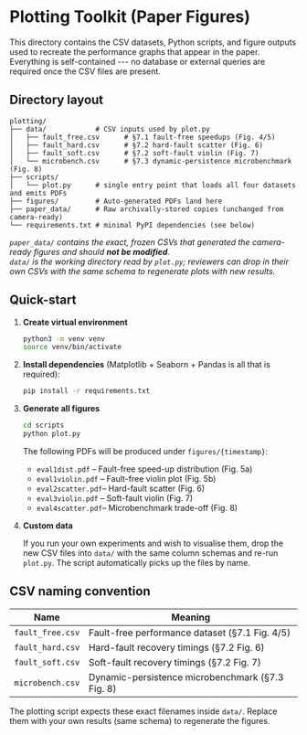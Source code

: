 # Plotting Toolkit (Paper Figures)

This directory contains the CSV datasets, Python scripts, and figure outputs used to recreate the performance graphs that appear in the paper. Everything is self-contained --- no database or external queries are required once the CSV files are present.

## Directory layout

```
plotting/
├── data/            # CSV inputs used by plot.py
│   ├── fault_free.csv      # §7.1 fault-free speedups (Fig. 4/5)
│   ├── fault_hard.csv      # §7.2 hard-fault scatter (Fig. 6)
│   ├── fault_soft.csv      # §7.2 soft-fault violin (Fig. 7)
│   └── microbench.csv      # §7.3 dynamic-persistence microbenchmark (Fig. 8)
├── scripts/
│   └── plot.py      # single entry point that loads all four datasets and emits PDFs
├── figures/         # Auto-generated PDFs land here
├── paper_data/      # Raw archivally-stored copies (unchanged from camera-ready)
└── requirements.txt # minimal PyPI dependencies (see below)
```

*`paper_data/` contains the exact, frozen CSVs that generated the camera-ready figures and should **not be modified**.*  
*`data/` is the working directory read by `plot.py`; reviewers can drop in their own CSVs with the same schema to regenerate plots with new results.*

## Quick-start

1. **Create virtual environment**
   ```bash
   python3 -m venv venv
   source venv/bin/activate
   ```

2. **Install dependencies** (Matplotlib + Seaborn + Pandas is all that is required):
   ```bash
   pip install -r requirements.txt
   ```

3. **Generate all figures**
   ```bash
   cd scripts
   python plot.py
   ```
   The following PDFs will be produced under `figures/{timestamp}`:
   * `eval1dist.pdf`   – Fault-free speed-up distribution (Fig. 5a)
   * `eval1violin.pdf` – Fault-free violin plot (Fig. 5b)
   * `eval2scatter.pdf`– Hard-fault scatter (Fig. 6)
   * `eval3violin.pdf` – Soft-fault violin (Fig. 7)
   * `eval4scatter.pdf`– Microbenchmark trade-off (Fig. 8)

4. **Custom data**

   If you run your own experiments and wish to visualise them, drop the new CSV files into `data/` with the same column schemas and re-run `plot.py`.  The script automatically picks up the files by name.

## CSV naming convention

| Name | Meaning |
|------|---------------------------------------------|
| `fault_free.csv`   | Fault-free performance dataset (§7.1 Fig. 4/5) |
| `fault_hard.csv`   | Hard-fault recovery timings (§7.2 Fig. 6) |
| `fault_soft.csv`   | Soft-fault recovery timings (§7.2 Fig. 7) |
| `microbench.csv`   | Dynamic-persistence microbenchmark (§7.3 Fig. 8) |

The plotting script expects these exact filenames inside `data/`. Replace them with your own results (same schema) to regenerate the figures.
